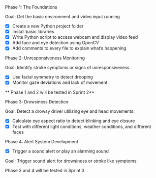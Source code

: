Phase 1: The Foundations


Goal: Get the basic environment and video input running

- [x]	Create a new Python project folder 
- [x]	Install basic libraries
- [x]	Write Python script to access webcam and display video feed
- [x]	Add face and eye detection using OpenCV
- [x]	Add comments to every file to explain what’s happening

 Phase 2: Unresponsiveness Monitoring

 
 Goal: Identify stroke symptoms or signs of unresponsiveness
 
- [x]	Use facial symmetry to detect drooping
- [x]	Monitor gaze deviations and lack of movement

** Phase 1 and 2 will be tested in Sprint 2**

Phase 3: Drowsiness Detection


Goal: Detect a drowsy driver utilizing eye and head movements

- [x]	Calculate eye aspect ratio to detect blinking and eye closure
- [x]	Test with different light conditions, weather conditions, and different faces
 
Phase 4: Alert System Development
- [x]	Trigger a sound alert or play an alarming sound

Goal: Trigger sound alert for drowsiness or stroke like symptoms

Phase 3 and 4 will be tested in Sprint 3.


